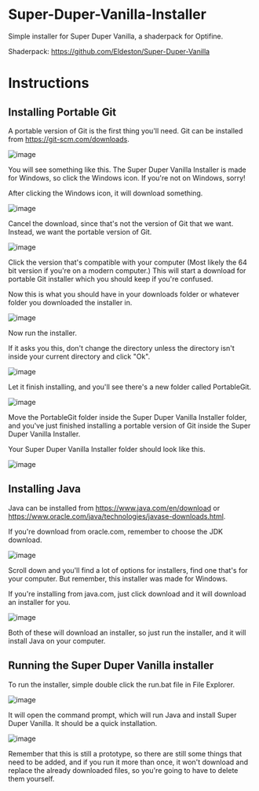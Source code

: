 # Super-Duper-Vanilla-Installer
Simple installer for Super Duper Vanilla, a shaderpack for Optifine.

Shaderpack:
https://github.com/Eldeston/Super-Duper-Vanilla

# Instructions
## Installing Portable Git

A portable version of Git is the first thing you'll need. Git can be installed from https://git-scm.com/downloads. 

![image](https://user-images.githubusercontent.com/73673342/122621147-4947ac00-d05a-11eb-8425-c8d361ec7cbc.png)

You will see something like this. The Super Duper Vanilla Installer is made for Windows, so click the Windows icon. If you're not on Windows, sorry!

After clicking the Windows icon, it will download something.

![image](https://user-images.githubusercontent.com/73673342/122621237-8c098400-d05a-11eb-8533-33ce0234001c.png)

Cancel the download, since that's not the version of Git that we want. Instead, we want the portable version of Git.

![image](https://user-images.githubusercontent.com/73673342/122621423-17831500-d05b-11eb-9ddc-ad83877eb0ed.png)

Click the version that's compatible with your computer (Most likely the 64 bit version if you're on a modern computer.) This will start a download for portable Git installer which you should keep if you're confused.

Now this is what you should have in your downloads folder or whatever folder you downloaded the installer in.

![image](https://user-images.githubusercontent.com/73673342/122621783-31712780-d05c-11eb-9e58-b57838bc8c4a.png)

Now run the installer.

If it asks you this, don't change the directory unless the directory isn't inside your current directory and click "Ok".

![image](https://user-images.githubusercontent.com/73673342/122621866-785f1d00-d05c-11eb-92e3-ddc43f1ea940.png)

Let it finish installing, and you'll see there's a new folder called PortableGit.

![image](https://user-images.githubusercontent.com/73673342/122621938-ae040600-d05c-11eb-9343-1722eb25342a.png)

Move the PortableGit folder inside the Super Duper Vanilla Installer folder, and you've just finished installing a portable version of Git inside the Super Duper Vanilla Installer.

Your Super Duper Vanilla Installer folder should look like this.

![image](https://user-images.githubusercontent.com/73673342/122622011-ed325700-d05c-11eb-9a56-ca72a7fb452b.png)

## Installing Java

Java can be installed from https://www.java.com/en/download or https://www.oracle.com/java/technologies/javase-downloads.html.

If you're download from oracle.com, remember to choose the JDK download.

![image](https://user-images.githubusercontent.com/73673342/122622123-4dc19400-d05d-11eb-87e7-6bb97aa935fa.png)

Scroll down and you'll find a lot of options for installers, find one that's for your computer. But remember, this installer was made for Windows.

If you're installing from java.com, just click download and it will download an installer for you.

![image](https://user-images.githubusercontent.com/73673342/122622228-a4c76900-d05d-11eb-909e-ec82b29ff304.png)

Both of these will download an installer, so just run the installer, and it will install Java on your computer.

## Running the Super Duper Vanilla installer

To run the installer, simple double click the run.bat file in File Explorer.

![image](https://user-images.githubusercontent.com/73673342/122622310-e6f0aa80-d05d-11eb-9e57-3621c688d86e.png)

It will open the command prompt, which will run Java and install Super Duper Vanilla. It should be a quick installation.

![image](https://user-images.githubusercontent.com/73673342/122622414-3a62f880-d05e-11eb-9f2c-b8787b75d353.png)

Remember that this is still a prototype, so there are still some things that need to be added, and if you run it more than once, it won't download and replace the already downloaded files, so you're going to have to delete them yourself.


